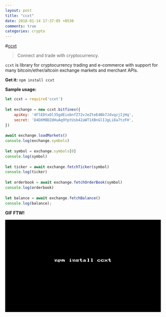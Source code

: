 ```yaml
---
layout: post
title: "ccxt"
date: 2018-01-14 17:37:05 +0530
comments: true
categories: crypto
---
```


#[ccxt](https://www.npmjs.com/package/ccxt)
> Connect and trade with cryptocurrency.

`ccxt` is library for cryptocurrency trading and e-commerce with support for many bitcoin/ether/altcoin exchange markets and merchant APIs.

__Get it:__ `npm install ccxt`

__Sample usage:__

```js
let ccxt = require('ccxt')

let exchange = new ccxt.bitfinex({
    apiKey: '4FlEDtxDl35gdEiobnfZ72vJeZteE4Bb7JdvqzjIjHq',
    secret: 'D4DXM8DZdHuAq9YptUsb42aWT1XBnGlIJgLi8a7tzFH',
})

await exchange.loadMarkets()
console.log(exchange.symbols)

let symbol = exchange.symbols[0]
console.log(symbol)

let ticker = await exchange.fetchTicker(symbol)
console.log(ticker)

let orderbook = await exchange.fetchOrderBook(symbol)
console.log(orderbook)

let balance = await exchange.fetchBalance()
console.log(balance);
```

__GIF FTW!__

![ccxt](/images/ccxt/ccxt.gif)

